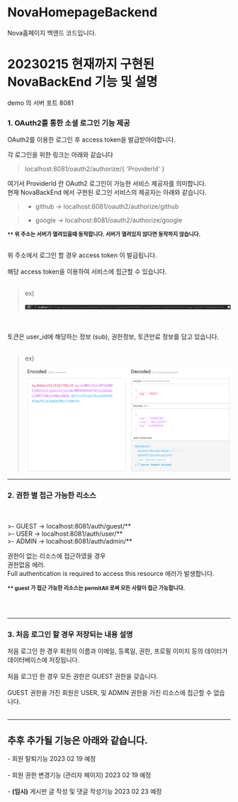 # NovaHomepageBackend
Nova홈페이지 백엔드 코드입니다.
<h1>20230215 현재까지 구현된 NovaBackEnd 기능 및 설명</h1>  

demo 의 서버 포트 8081

<h3> 1. OAuth2를 통한 소셜 로그인 기능 제공</h3>
OAuth2를 이용한 로그인 후 access token을 발급받아야합니다. </br>

각 로그인을 위한 링크는 아래와 같습니다 </br>
> localhost:8081/oauth2/authorize/{ 'ProviderId' }

여기서 ProviderId 란 OAuth2 로그인이 가능한 서비스 제공자를 의미합니다.  
현재 NovaBackEnd 에서 구현된 로그인 서비스의 제공자는 아래와 같습니다.

>- github -> localhost:8081/oauth2/authorize/github</br>

>- google -> localhost:8081/oauth2/authorize/google</br>

<b><p style="font-size: 12px">** 위 주소는 서버가 열려있을때 동작합니다. 서버가 열려있지 않다면 동작하지 않습니다.</p></b></br>
위 주소에서 로그인 할 경우 access token 이 발급됩니다.</br></br>
해당 access token을 이용하여 서비스에 접근할 수 있습니다.</br></br>
>ex)
>
> <img src="src/main/resources/pic/token.PNG">
</br></br>
토큰은 user_id에 해당하는 정보 (sub), 권한정보, 토큰만료 정보를 담고 있습니다.</br></br>
>ex)
>
> <img src="src/main/resources/pic/token_info.PNG">

***
<h3>2. 권한 별 접근 가능한 리소스</h3></br></br>
>- GUEST -> localhost:8081/auth/guest/**</br>
>- USER -> localhost:8081/auth/user/**</br>
>- ADMIN -> localhost:8081/auth/admin/**</br>

권한이 없는 리소스에 접근하였을 경우 </br>
권한없음 에러.</br>
Full authentication is required to access this resource 에러가 발생합니다.</br>

<b><p style="font-size: 12px">** guest 가 접근 가능한 리소스는 permitAll 로써 모든 사람이 접근 가능합니다.</p></b></BR></BR>

***
<h3>3. 처음 로그인 할 경우 저장되는 내용 설명</h3>

처음 로그인 한 경우 회원의 이름과 이메일, 등록일, 권한, 프로필 이미지 등의  데이터가 데이터베이스에 저장됩니다.</BR></BR>
처음 로그인 한 경우 모든 권한은 GUEST 권한을 갖습니다.</BR></BR>
GUEST 권한을 가진 회원은 USER, 및 ADMIN 권한을 가진 리소스에 접근할 수 없습니다.</BR></BR>

***
<h2> 추후 추가될 기능은 아래와 같습니다. </h2>
- 회원 탈퇴기능 2023 02 19 예정</BR></BR>
- 회원 권한 변경기능 (관리자 페이지) 2023 02 19 예정</BR></BR>
- <b>(임시)</b> 게시판 글 작성 및 댓글 작성기능  2023 02 23 예정</BR></BR>